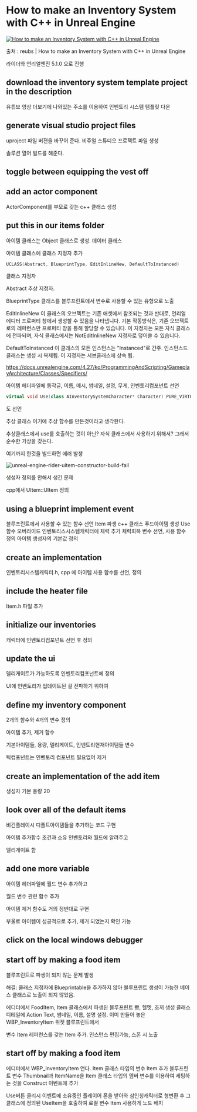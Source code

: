 # How to make an Inventory System with C++ in Unreal Engine



[![How to make an Inventory System with C++ in Unreal Engine](https://img.youtube.com/vi/-WNwo-riV1Y/0.jpg)](https://youtu.be/-WNwo-riV1Y)

출처 : reubs | How to make an Inventory System with C++ in Unreal Engine



라이더와 언리얼엔진 5.1.0 으로 진행

## download the inventory system template project in the description

유튜브 영상 더보기에 나와있는 주소를 이용하여 인벤토리 시스템 템플릿 다운



## generate visual studio project files

uproject 파일 버젼을 바꾸어 준다. 비주얼 스튜디오 프로젝트 파일 생성

솔루션 열어 빌드를 해준다.



## toggle between equipping the vest off

## add an actor component

ActorComponent를 부모로 갖는 c++ 클래스 생성 



## put this in our items folder

아이템 클래스는 Object 클래스로 생성. 데이터 클래스



아이템 클래스에 클래스 지정자 추가

```c++
UCLASS(Abstract, BlueprintType, EditInlineNew, DefaultToInstanced)
```

클래스 지정자

Abstract 추상 지정자. 

BlueprintType 클래스를 블루프린트에서 변수로 사용할 수 있는 유형으로 노출

EditInlineNew 이 클래스의 오브젝트는 기존 애셋에서 참조되는 것과 반대로, 언리얼 에디터 프로퍼티 창에서 생성할 수 있음을 나타냅니다. 기본 작동방식은, 기존 오브젝트로의 레퍼런스만 프로퍼티 창을 통해 할당할 수 있습니다. 이 지정자는 모든 자식 클래스에 전파되며, 자식 클래스에서는 NotEditInlineNew 지정자로 덮어쓸 수 있습니다.

DefaultToInstanced 이 클래스의 모든 인스턴스는 "Instanced"로 간주. 인스턴스드 클래스는 생성 시 복제됨. 이 지정자는 서브클래스에 상속 됨.

<https://docs.unrealengine.com/4.27/ko/ProgrammingAndScripting/GameplayArchitecture/Classes/Specifiers/>



아이템 헤더파일에 동작글, 이름, 메시, 썸네일, 설명, 무게, 인벤토리컴포넌트 선언

```c++
virtual void Use(class AInventorySystemCharacter* Character) PURE_VIRTUAL(UItem, );
```

도 선언

추상 클래스 이기에 추상 함수를 만든것이라고 생각한다.

추상클래스에서 use를 호출하는 것이 아닌? 자식 클래스에서 사용하기 위해서? 그래서 순수한 가상을 갖는다.



여기까지 한것을 빌드하면 에러 발생

![unreal-engine-rider-uitem-constructor-build-fail](https://user-images.githubusercontent.com/96612703/210723828-1c791286-4929-4e66-b942-09c656ec1d2b.png)

생성자 정의를 안해서 생긴 문제

cpp에서 UItem::UItem 정의



## using a blueprint implement event

블루프린트에서 사용할 수 있는 함수 선언
Item 파생 c++ 클래스 푸드아이템 생성
Use함수 오버라이드
인벤토리스시스템캐릭터에 체력 추가
체력회복 변수 선언, 사용 함수 정의
아이템 생성자의 기본값 정의

## create an implementation

인벤토리시스템캐릭터.h, cpp 에 아이템 사용 함수를 선언, 정의

## include the heater file

Item.h 파일 추가



## initialize our inventories

캐릭터에 인벤토리컴포넌트 선언 후 정의



## update the ui

델리게이트가 가능하도록 인벤토리컴포넌트에 정의

UI에 인벤토리가 업데이트된 걸 전파하기 위하여



## define my inventory component

2개의 함수와 4개의 변수 정의

아이템 추가, 제거 함수

기본아이템들, 용량, 델리게이트, 인벤토리현재아이템들 변수

틱컴포넌트는 인벤토리 컴포넌트 필요없어 제거



## create an implementation of the add item

생성자 기본 용량 20

## look over all of the default items

비긴플레이시 디폴트아이템들을 추가하는 코드 구현

아이템 추가함수 조건과 소유 인벤토리와 월드에 알려주고

델리게이트 함

## add one more variable

아이템 헤더파일에 월드 변수 추가하고

월드 변수 관련 함수 추가

아이템 제거 함수도 거의 정반대로 구현

부울로 아이템이 성공적으로 추가, 제거 되었는지 확인 가능

## click on the local windows debugger

## start off by making a food item

블루프린트로 파생이 되지 않는 문제 발생

해결: 클래스 지정자에 Blueprintable을 추가하지 않아 블루프린트 생성이 가능한 베이스 클래스로 노출이 되지 않았음. 



에디터에서 FoodItem, Item 클래스에서 파생된 블루프린트
빵, 헬멧, 조끼 생성
클래스 디테일에 Action Text, 썸네일, 이름, 설명 설정.
이미 만들어 놓은 WBP_InventoryItem 위젯 블루프린트에서

변수 Item 레퍼런스를 갖는 Item 추가. 인스턴스 편집가능, 스폰 시 노출



## start off by making a food item

에디터에서 WBP_InventoryItem 연다.
Item 클래스 타입의 변수 Item 추가
블루프린트 변수 Thumbnail과 ItemName을
Item 클래스 타입의 멤버 변수를 이용하여 
세팅하는 것을 Construct 이벤트에 추가

Use버튼 클리시 이벤트에
소유중인 플레이어 폰을 받아와
삼인칭캐릭터로 형변환 후 그 클래스에 정의된
UseItem을 호출하여 로컬 변수 Item 사용하게 노드 배치